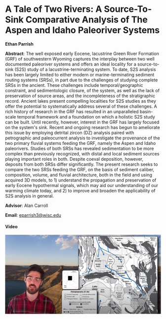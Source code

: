 #  A Tale of Two Rivers: A Source-To-Sink Comparative Analysis of The Aspen and Idaho Paleoriver Systems

**Ethan Parrish**

**Abstract**: The well exposed early Eocene, lacustrine Green River Formation (GRF) of southwestern Wyoming captures the interplay between two well documented paleoriver systems and offers an ideal locality for a source-to-sink (S2S) study of a lacustrine-terminating system. To date, S2S analysis has been largely limited to either modern or marine-terminating sediment routing systems (SRSs), in part due to the challenges of studying complete SRSs in the ancient. These challenges include temporal/geographic constraint, and sedimentologic closure, of the system, as well as the lack of preservation of source areas, and the incompleteness of the stratigraphic record. Ancient lakes present compelling localities for S2S studies as they offer the potential to systematically address several of these challenges. A rich history of research in the GRF has resulted in an unparalleled basin-scale temporal framework and a foundation on which a holistic S2S study can be built. Until recently, however, interest in the GRF has largely focused on the system's sink. Recent and ongoing research has begun to ameliorate this issue by employing detrital zircon (DZ) analysis paired with petrographic and paleocurrent analysis to investigate the provenance of the two primary fluvial systems feeding the GRF, namely the Aspen and Idaho paleorivers. Studies of both SRSs has revealed sedimentation to be more complex than previously recognized, with distal and local sediment sources playing important roles in both. Despite coeval deposition, however, deposits from both SRSs differ significantly. The present research seeks to compare the two SRSs feeding the GRF, on the basis of sediment caliber, composition, volume, and fluvial architecture, both in the field and using acquired 3D models, to 1) understand the propagation and preservation of early Eocene hypothermal signals, which may aid our understanding of our warming climate today, and 2) to improve and broaden the applicability of S2S analysis in general.

**Advisor**: Alan Carroll

**Email**: [eparrish3@wisc.edu](mailto:eparrish3@wisc.edu)

#### Video
[![eparrish_thumb](../../img/eparrish_thumb.jpg)](https://www.youtube.com/watch?v=MBF2tEjsVTg)
